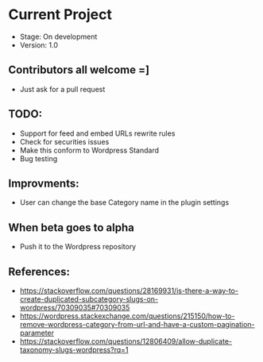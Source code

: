 # Current Project
- Stage: On development
- Version: 1.0

## Contributors all welcome =]
- Just ask for a pull request

## TODO:
- Support for feed and embed URLs rewrite rules
- Check for securities issues
- Make this conform to Wordpress Standard
- Bug testing

## Improvments:
- User can change the base Category name in the plugin settings

## When beta goes to alpha
- Push it to the Wordpress repository

## References:
- https://stackoverflow.com/questions/28169931/is-there-a-way-to-create-duplicated-subcategory-slugs-on-wordpress/70309035#70309035
- https://wordpress.stackexchange.com/questions/215150/how-to-remove-wordpress-category-from-url-and-have-a-custom-pagination-parameter
- https://stackoverflow.com/questions/12806409/allow-duplicate-taxonomy-slugs-wordpress?rq=1